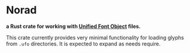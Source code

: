 # Norad

**a Rust crate for working with [Unified Font Object][ufo] files.**


This crate currently provides very minimal functionality for loading glyphs from `.ufo` directories. It is expected to expand as needs require.




[ufo]: http://unifiedfontobject.org/versions/ufo3
